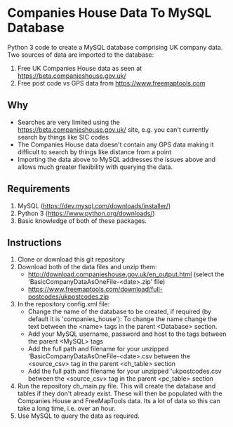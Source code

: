 # Companies House Data To MySQL Database

Python 3 code to create a MySQL database comprising UK company data. Two sources of data are imported to the database:
1. Free UK Companies House data as seen at https://beta.companieshouse.gov.uk/
2. Free post code vs GPS data from https://www.freemaptools.com  

## Why
* Searches are very limited using the https://beta.companieshouse.gov.uk/ site, e.g. you can't currently search by things like SIC codes
* The Companies House data doesn't contain any GPS data making it difficult to search by things like distance from a point 
* Importing the data above to MySQL addresses the issues above and allows much greater flexibility with querying the data.  

## Requirements
1. MySQL (https://dev.mysql.com/downloads/installer/)
2. Python 3 (https://www.python.org/downloads/)
3. Basic knowledge of both of these packages.

## Instructions
1. Clone or download this git repository
2. Download both of the data files and unzip them:
   * http://download.companieshouse.gov.uk/en_output.html (select the 'BasicCompanyDataAsOneFile-\<date\>.zip' file)
   * https://www.freemaptools.com/download/full-postcodes/ukpostcodes.zip
3. In the repository config.xml file: 
   * Change the name of the database to be created, if required (by default it is 'companies_house'): To change the name change the text between the \<name\> tags in the parent \<Database\> section.
   * Add your MySQL username, password and host to the tags between the parent \<MySQL\> tags
   * Add the full path and filename for your unzipped 'BasicCompanyDataAsOneFile-\<date\>.csv between the \<source_csv\> tag in the parent \<ch_table\> section
   * Add the full path and filename for your unzipped 'ukpostcodes.csv between the \<source_csv\> tag in the parent \<pc_table\> section
4. Run the repository ch_main.py file. This will create the database and tables if they don't already exist. These will then be populated with the Companies House and FreeMapTools data. Its a lot of data so this can take a long time, i.e. over an hour.
5. Use MySQL to query the data as required.
